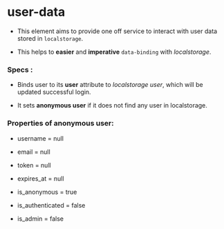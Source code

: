 # user-data

* This element aims to provide one off service to interact with user data stored in `localstorage`.

* This helps to __easier__ and __imperative__ `data-binding` with _*localstorage*_.


### Specs :

* Binds user to its __user__ attribute to _*localstorage user*_, which will be updated successful login.

* It sets __anonymous user__ if it does not find any user in localstorage.


### Properties of __anonymous user__:

+ username = null

+ email = null

+ token = null

+ expires_at = null

+ is_anonymous = true

+ is_authenticated = false

+ is_admin = false
